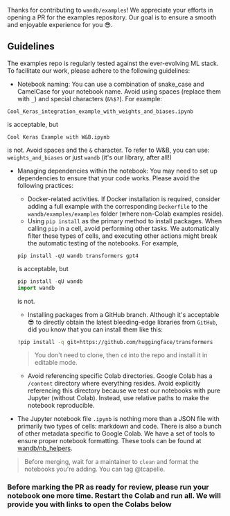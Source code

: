 Thanks for contributing to `wandb/examples`!
We appreciate your efforts in opening a PR for the examples repository. Our goal is to ensure a smooth and enjoyable experience for you 😎.

## Guidelines
The examples repo is regularly tested against the ever-evolving ML stack. To facilitate our work, please adhere to the following guidelines:

- Notebook naming: You can use a combination of snake_case and CamelCase for your notebook name. Avoid using spaces (replace them with `_`) and special characters (`&%$?`). For example:
```
Cool_Keras_integration_example_with_weights_and_biases.ipynb 
```
is acceptable, but
```
Cool Keras Example with W&B.ipynb
```
is not. Avoid spaces and the `&` character. To refer to W&B, you can use: `weights_and_biases` or just `wandb` (it's our library, after all!)

- Managing dependencies within the notebook: You may need to set up dependencies to ensure that your code works. Please avoid the following practices:
    - Docker-related activities. If Docker installation is required, consider adding a full example with the corresponding `Dockerfile` to the `wandb/examples/examples` folder (where non-Colab examples reside).
    - Using `pip install` as the primary method to install packages. When calling `pip` in a cell, avoid performing other tasks. We automatically filter these types of cells, and executing other actions might break the automatic testing of the notebooks. For example, 
    ```
    pip install -qU wandb transformers gpt4
    ```
    is acceptable, but
    ```python
    pip install -qU wandb
    import wandb
    ```
    is not.
    - Installing packages from a GitHub branch. Although it's acceptable 😎 to directly obtain the latest bleeding-edge libraries from `GitHub`, did you know that you can install them like this:

    ```bash
    !pip install -q git+https://github.com/huggingface/transformers
    ```
    > You don't need to clone, then `cd` into the repo and install it in editable mode.
    
    - Avoid referencing specific Colab directories. Google Colab has a `/content` directory where everything resides. Avoid explicitly referencing this directory because we test our notebooks with pure Jupyter (without Colab). Instead, use relative paths to make the notebook reproducible.

- The Jupyter notebook file `.ipynb` is nothing more than a JSON file with primarily two types of cells: markdown and code. There is also a bunch of other metadata specific to Google Colab. We have a set of tools to ensure proper notebook formatting. These tools can be found at [wandb/nb_helpers](https://github.com/wandb/nb_helpers).

> Before merging, wait for a maintainer to `clean` and format the notebooks you're adding. You can tag @tcapelle.

### Before marking the PR as ready for review, please run your notebook one more time. Restart the Colab and run all. We will provide you with links to open the Colabs below